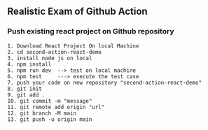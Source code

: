 ## Realistic Exam of Github Action
### Push existing react project on Github repository 
```
1. Download React Project On local Machine
2. cd second-action-react-demo
3. install node js on local
4. npm install
5. npm run dev  --> test on local machine
6. npm test     ---> execute the test case
7. push your code on new repository "second-action-react-demo"
8. git init
9. git add .
10. git commit -m "message"
11. git remote add origin "url"
12. git branch -M main
13. git push -u origin main
```
